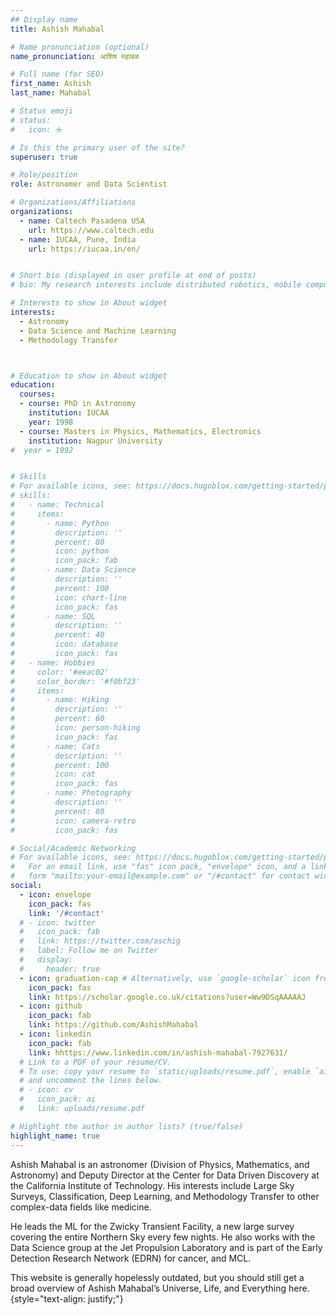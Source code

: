 ```yaml
---
## Display name
title: Ashish Mahabal

# Name pronunciation (optional)
name_pronunciation: आशिष महाबळ

# Full name (for SEO)
first_name: Ashish
last_name: Mahabal

# Status emoji
# status:
#   icon: ☕️

# Is this the primary user of the site?
superuser: true

# Role/position
role: Astronomer and Data Scientist

# Organizations/Affiliations
organizations: 
  - name: Caltech Pasadena USA
    url: https://www.caltech.edu
  - name: IUCAA, Pune, India
    url: https://iucaa.in/en/


# Short bio (displayed in user profile at end of posts)
# bio: My research interests include distributed robotics, mobile computing and programmable matter.

# Interests to show in About widget
interests:
  - Astronomy
  - Data Science and Machine Learning
  - Methodology Transfer



# Education to show in About widget
education:
  courses:
  - course: PhD in Astronomy
    institution: IUCAA
    year: 1998
  - course: Masters in Physics, Mathematics, Electronics
    institution: Nagpur University
#  year = 1992


# Skills
# For available icons, see: https://docs.hugoblox.com/getting-started/page-builder/#icons
# skills:
#   - name: Technical
#     items:
#       - name: Python
#         description: ''
#         percent: 80
#         icon: python
#         icon_pack: fab
#       - name: Data Science
#         description: ''
#         percent: 100
#         icon: chart-line
#         icon_pack: fas
#       - name: SQL
#         description: ''
#         percent: 40
#         icon: database
#         icon_pack: fas
#   - name: Hobbies
#     color: '#eeac02'
#     color_border: '#f0bf23'
#     items:
#       - name: Hiking
#         description: ''
#         percent: 60
#         icon: person-hiking
#         icon_pack: fas
#       - name: Cats
#         description: ''
#         percent: 100
#         icon: cat
#         icon_pack: fas
#       - name: Photography
#         description: ''
#         percent: 80
#         icon: camera-retro
#         icon_pack: fas

# Social/Academic Networking
# For available icons, see: https://docs.hugoblox.com/getting-started/page-builder/#icons
#   For an email link, use "fas" icon pack, "envelope" icon, and a link in the
#   form "mailto:your-email@example.com" or "/#contact" for contact widget.
social:
  - icon: envelope
    icon_pack: fas
    link: '/#contact'
  # - icon: twitter
  #   icon_pack: fab
  #   link: https://twitter.com/aschig
  #   label: Follow me on Twitter
  #   display:
  #     header: true
  - icon: graduation-cap # Alternatively, use `google-scholar` icon from `ai` icon pack
    icon_pack: fas
    link: https://scholar.google.co.uk/citations?user=Ww9DSqAAAAAJ
  - icon: github
    icon_pack: fab
    link: https://github.com/AshishMahabal
  - icon: linkedin
    icon_pack: fab
    link: hhttps://www.linkedin.com/in/ashish-mahabal-7927631/
  # Link to a PDF of your resume/CV.
  # To use: copy your resume to `static/uploads/resume.pdf`, enable `ai` icons in `params.yaml`,
  # and uncomment the lines below.
  # - icon: cv
  #   icon_pack: ai
  #   link: uploads/resume.pdf

# Highlight the author in author lists? (true/false)
highlight_name: true
---
```


Ashish Mahabal is an astronomer (Division of Physics, Mathematics, and Astronomy) and Deputy Director at the Center for Data Driven Discovery at the California Institute of Technology. His interests include Large Sky Surveys, Classification, Deep Learning, and Methodology Transfer to other complex-data fields like medicine.

He leads the ML for the Zwicky Transient Facility, a new large survey covering the entire Northern Sky every few nights. He also works with the Data Science group at the Jet Propulsion Laboratory and is part of the Early Detection Research Network (EDRN) for cancer, and MCL.

This website is generally hopelessly outdated, but you should still get a broad overview of Ashish Mahabal’s Universe, Life, and Everything here.
{style="text-align: justify;"}
